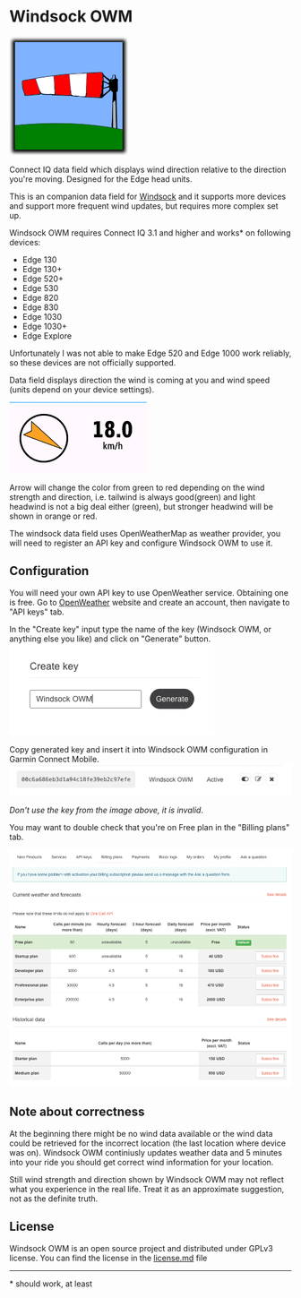 # Windsock OWM

![](img/windsock.png) 

Connect IQ data field which displays wind direction relative to the direction you're moving. Designed for the Edge head units.

This is an companion data field for [Windsock](https://github.com/uaraven/windsock) and it supports more devices and support more frequent wind updates, but 
requires more complex set up.

Windsock OWM requires Connect IQ 3.1 and higher and works* on following devices:
 
  - Edge 130
  - Edge 130+
  - Edge 520+
  - Edge 530
  - Edge 820
  - Edge 830
  - Edge 1030
  - Edge 1030+
  - Edge Explore

Unfortunately I was not able to make Edge 520 and Edge 1000 work reliably, so these devices are not officially supported.

Data field displays direction the wind is coming at you and wind speed (units depend on your device settings).

![](img/data_field.png)

Arrow will change the color from green to red depending on the wind strength and direction, i.e. tailwind is always good(green) and light headwind is not a big deal either (green), but stronger headwind will be shown in orange or red.

The windsock data field uses OpenWeatherMap as weather provider, you will need to register an API key and configure Windsock OWM to use it.

## Configuration

You will need your own API key to use OpenWeather service. Obtaining one is free. Go to [OpenWeather](https://home.openweathermap.org/api_keys) website and create an account,
then navigate to "API keys" tab.

In the "Create key" input type the name of the key (Windsock OWM, or anything else you like) and click on "Generate" button.
![](img/owm_create_key.png)

Copy generated key and insert it into Windsock OWM configuration in Garmin Connect Mobile.
![](img/owm_generated_key.png)

_Don't use the key from the image above, it is invalid_.

You may want to double check that you're on Free plan in the "Billing plans" tab.

![](img/owm_billing_plans.png)

## Note about correctness

At the beginning there might be no wind data available or the wind data could be retrieved for the incorrect location (the last location where device was on). Windsock OWM continiusly updates weather data and 5 minutes into your ride you should get correct wind information for your location.

Still wind strength and direction shown by Windsock OWM may not reflect what you experience in the real life. Treat it as an approximate suggestion, not as the definite truth.

## License

Windsock OWM is an open source project and distributed under GPLv3 license. You can find the license in the [license.md](license.md) file

-----
\* should work, at least
